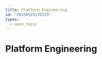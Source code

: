 ```yaml
---
title: Platform Engineering
id: "20250525135533"
types:
  - open_topic
---
```


# Platform Engineering